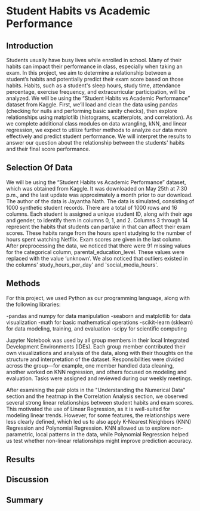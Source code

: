 # Student Habits vs Academic Performance

## Introduction 

Students usually have busy lives while enrolled in school. Many of their habits can impact their performance in class, especially when taking an exam. In this project, we aim to
determine a relationship between a student’s habits and potentially predict their exam score based on those habits. Habits, such as a student's sleep hours, study time, attendance
percentage, exercise frequency, and extracurricular participation, will be analyzed. We will be using the “Student Habits vs Academic Performance” dataset from Kaggle. First, we’ll load
and clean the data using pandas (checking for nulls and performing basic sanity checks), then explore relationships using matplotlib (histograms, scatterplots, and correlation). As we
complete additional class modules on data wrangling, kNN, and linear regression, we expect to utilize further methods to analyze our data more effectively and predict student
performance. We will interpret the results to answer our question about the relationship between the students' habits and their final score performance.


## Selection Of Data

We will be using the “Student Habits vs Academic Performance” dataset, which was obtained from Kaggle. It was downloaded on May 25th at 7:30 p.m., and the last update was approximately
a month prior to our download. The author of the data is Jayantha Nath. The data is simulated, consisting of 1000 synthetic student records. There are a total of 1000 rows and 16 
columns. Each student is assigned a unique student ID, along with their age and gender, to identify them in columns 0, 1, and 2. Columns 3 through 14 represent the habits that students
can partake in that can affect their exam scores. These habits range from the hours spent studying to the number of hours spent watching Netflix.  Exam scores are given in the last
column. After preprocessing the data, we noticed that there were 91 missing values for the categorical column, parental_education_level. These values were replaced with the value
‘unknown’. We also noticed that outliers existed in the columns' study_hours_per_day' and 'social_media_hours'. 

## Methods

For this project, we used Python as our programming language, along with the following libraries:

-pandas and numpy for data manipulation
-seaborn and matplotlib for data visualization
-math for basic mathematical operations
-scikit-learn (sklearn) for data modeling, training, and evaluation
-scipy for scientific computing

Jupyter Notebook was used by all group members in their local Integrated Development Environments (IDEs). Each group member contributed their own visualizations and analysis of the
data, along with their thoughts on the structure and interpretation of the dataset. Responsibilities were divided across the group—for example, one member handled data cleaning, another
worked on KNN regression, and others focused on modeling and evaluation. Tasks were assigned and reviewed during our weekly meetings.

After examining the pair plots in the "Understanding the Numerical Data" section and the heatmap in the Correlation Analysis section, we observed several strong linear relationships
between student habits and exam scores. This motivated the use of Linear Regression, as it is well-suited for modeling linear trends. However, for some features, the relationships were
less clearly defined, which led us to also apply K-Nearest Neighbors (KNN) Regression and Polynomial Regression. KNN allowed us to explore non-parametric, local patterns in the data,
while Polynomial Regression helped us test whether non-linear relationships might improve prediction accuracy. 



## Results


## Discussion


## Summary



